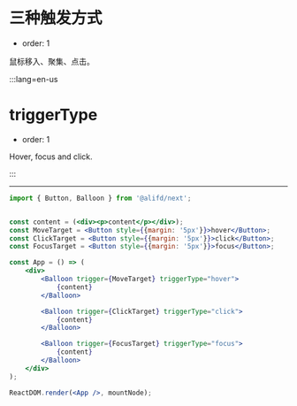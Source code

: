 # 三种触发方式

- order: 1

鼠标移入、聚集、点击。

:::lang=en-us
# triggerType

- order: 1

Hover, focus and click.

:::

---

````jsx
import { Button, Balloon } from '@alifd/next';


const content = (<div><p>content</p></div>);
const MoveTarget = <Button style={{margin: '5px'}}>hover</Button>;
const ClickTarget = <Button style={{margin: '5px'}}>click</Button>;
const FocusTarget = <Button style={{margin: '5px'}}>focus</Button>;

const App = () => (
    <div>
        <Balloon trigger={MoveTarget} triggerType="hover">
            {content}
        </Balloon>

        <Balloon trigger={ClickTarget} triggerType="click">
            {content}
        </Balloon>

        <Balloon trigger={FocusTarget} triggerType="focus">
            {content}
        </Balloon>
    </div>
);

ReactDOM.render(<App />, mountNode);

````
